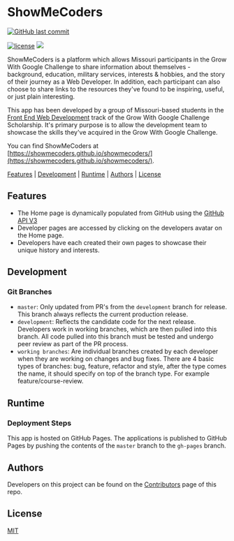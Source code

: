 # ShowMeCoders

[![GitHub last commit](https://img.shields.io/github/last-commit/google/skia.svg)](https://github.com/ShowMeCoders/showmecoders)


[![license](https://img.shields.io/github/license/mashape/apistatus.svg)](https://github.com/ShowMeCoders/showmecoders) <a href="https://zenhub.com"><img src="https://raw.githubusercontent.com/ZenHubIO/support/master/zenhub-badge.png"></a>

ShowMeCoders is a platform which allows Missouri participants in the Grow With
Google Challenge to share information about themselves - background, education,
military services, interests & hobbies, and the story of their journey as a Web
Developer. In addition, each participant can also choose to share links to the
resources they've found to be inspiring, useful, or just plain interesting.

This app has been developed by a group of Missouri-based students in the
[Front End Web Development](https://classroom.udacity.com/courses/ud304-gwg)
track of the Grow With Google Challenge Scholarship. It's primary purpose is
to allow the development team to showcase the skills they've acquired in the
Grow With Google Challenge.

You can find ShowMeCoders at [https://showmecoders.github.io/showmecoders/](https://showmecoders.github.io/showmecoders/).

[Features](#features) | [Development](#development) | [Runtime](#runtime) | [Authors](#authors) |
[License](#license)

## Features

- The Home page is dynamically populated from GitHub using the [GitHub API V3](https://developer.github.com/v3/)
- Developer pages are accessed by clicking on the developers avatar on the
Home page.
- Developers have each created their own pages to showcase their unique
history and interests. 

## Development

### Git Branches

- `master`: Only updated from PR's from the `development` branch for release. This
branch always reflects the current production release.
- `development`: Reflects the candidate code for the next release. Developers
work in working branches, which are then pulled into this branch. All code
pulled into this branch must be tested and undergo peer review as part of the
PR process.
- `working branches`: Are individual branches created by each developer when
they are working on changes and bug fixes. There are 4 basic types of branches: 
bug, feature, refactor and style, after the type comes the name, it should 
specify on top of the branch type. For example feature/course-review.

## Runtime

### Deployment Steps

This app is hosted on GitHub Pages. The applications is published to GitHub
Pages by pushing the contents of the `master` branch to the `gh-pages`
branch.

## Authors

Developers on this project can be found on the [Contributors](https://github.com/ShowMeCoders/showmecoders/graphs/contributors) page of this
repo.

## License

[MIT](https://tldrlegal.com/license/mit-license)
